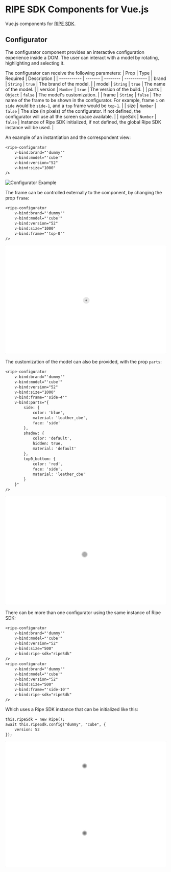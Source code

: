 # RIPE SDK Components for Vue.js

Vue.js components for [RIPE SDK](https://github.com/ripe-tech/ripe-sdk).

## Configurator 

The configurator component provides an interactive configuration experience inside a DOM. The user can interact with a model by rotating, highlighting and selecting it.

The configurator can receive the following parameters:
| Prop        | Type    | Required | Description |
| ----------- | ------- | -------- | ----------- |
| brand      | `String` | `true` | The brand of the model. | 
| model   | `String` | `true` | The name of the model. |
| version   | `Number` | `true`  | The version of the build. |
| parts   | `Object` | `false`  | The model's customization. |
| frame   | `String` | `false`  | The name of the frame to be shown in the configurator. For example, frame `1` on `side` would be `side-1`, and a `top` frame would be `top-1`.  |
| size   | `Number` | `false`  | The size (in pixels) of the configurator. If not defined, the configurator will use all the screen space available. |
| ripeSdk   | `Number` | `false`  | Instance of Ripe SDK initialized, if not defined, the global Ripe SDK instance will be used. |

An example of an instantiation and the correspondent view:

```
<ripe-configurator 
    v-bind:brand="'dummy'"
    v-bind:model="'cube'"
    v-bind:version="52"
    v-bind:size="1000"
/>
```

![Configurator Example](./images/configurator.gif)

The frame can be controlled externally to the component, by changing the prop `frame`:

```
<ripe-configurator 
    v-bind:brand="'dummy'"
    v-bind:model="'cube'"
    v-bind:version="52"
    v-bind:size="1000"
    v-bind:frame="'top-0'"
/>
```

![Configurator with Frame Example](./images/configurator-frame.gif)

The customization of the model can also be provided, with the prop `parts`:

```
<ripe-configurator 
    v-bind:brand="'dummy'"
    v-bind:model="'cube'"
    v-bind:version="52"
    v-bind:size="1000"
    v-bind:frame="'side-4'"
    v-bind:parts="{
        side: {
            color: 'blue',
            material: 'leather_cbe',
            face: 'side'
        },
        shadow: {
            color: 'default',
            hidden: true,
            material: 'default'
        },
        top0_bottom: {
            color: 'red',
            face: 'side',
            material: 'leather_cbe'
        }
    }"
/>
```

![Configurator with Parts Example](./images/configurator-parts.gif)

There can be more than one configurator using the same instance of Ripe SDK:

```
<ripe-configurator
    v-bind:brand="'dummy'"
    v-bind:model="'cube'"
    v-bind:version="52"
    v-bind:size="500"
    v-bind:ripe-sdk="ripeSdk"
/>
<ripe-configurator
    v-bind:brand="'dummy'"
    v-bind:model="'cube'"
    v-bind:version="52"
    v-bind:size="500"
    v-bind:frame="'side-10'"
    v-bind:ripe-sdk="ripeSdk"
/>
```

Which uses a Ripe SDK instance that can be initialized like this:

```
this.ripeSdk = new Ripe();
await this.ripeSdk.config("dummy", "cube", {
    version: 52
});
```

![Multiple Configurators](./images/configurator-multiple.gif)